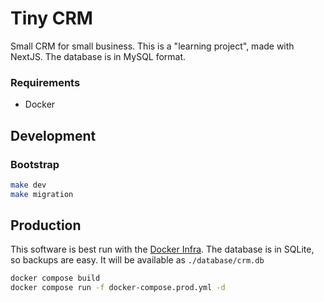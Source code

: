 # Tiny CRM

Small CRM for small business. This is a "learning project", 
made with NextJS. The database is in MySQL format.

### Requirements
- Docker

## Development

### Bootstrap

```bash
make dev
make migration
```

## Production

This software is best run with the [Docker Infra](https://github.com/sirber/infra). The database is in SQLite, so backups are easy. It will be available as `./database/crm.db`

```bash
docker compose build
docker compose run -f docker-compose.prod.yml -d
```